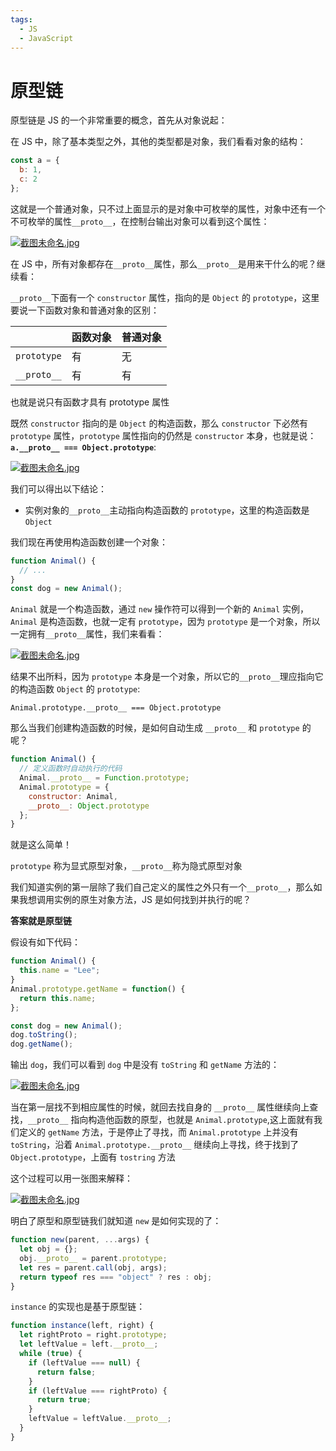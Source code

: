 ```yaml
---
tags:
  - JS
  - JavaScript
---
```


# 原型链

原型链是 JS 的一个非常重要的概念，首先从对象说起：

在 JS 中，除了基本类型之外，其他的类型都是对象，我们看看对象的结构：

```javascript
const a = {
  b: 1,
  c: 2
};
```

这就是一个普通对象，只不过上面显示的是对象中可枚举的属性，对象中还有一个不可枚举的属性`__proto__`，在控制台输出对象可以看到这个属性：

<a data-fancybox title="截图未命名.jpg" href="http://picstore.lliiooiill.cn/LJI2M8XQfdrGguz.jpg">![截图未命名.jpg](http://picstore.lliiooiill.cn/LJI2M8XQfdrGguz.jpg)</a>

在 JS 中，所有对象都存在`__proto__`属性，那么`__proto__`是用来干什么的呢？继续看：

`__proto__`下面有一个 `constructor` 属性，指向的是 `Object` 的 `prototype`，这里要说一下函数对象和普通对象的区别：

|             | 函数对象 | 普通对象 |
| ----------- | -------- | -------- |
| `prototype` | 有       | 无       |
| `__proto__` | 有       | 有       |

也就是说只有函数才具有 prototype 属性

既然 `constructor` 指向的是 `Object` 的构造函数，那么 `constructor` 下必然有 `prototype` 属性，`prototype` 属性指向的仍然是 `constructor` 本身，也就是说：**`a.__proto__ === Object.prototype`**:

<a data-fancybox title="截图未命名.jpg" href="http://picstore.lliiooiill.cn/LJdmA3y17qzWYsb.jpg">![截图未命名.jpg](http://picstore.lliiooiill.cn/LJdmA3y17qzWYsb.jpg)</a>

我们可以得出以下结论：

- 实例对象的`__proto__`主动指向构造函数的 `prototype`，这里的构造函数是 `Object`

我们现在再使用构造函数创建一个对象：

```javascript
function Animal() {
  // ...
}
const dog = new Animal();
```

`Animal` 就是一个构造函数，通过 `new` 操作符可以得到一个新的 `Animal` 实例，`Animal` 是构造函数，也就一定有 `prototype`，因为 `prototype` 是一个对象，所以一定拥有`__proto__`属性，我们来看看：

<a data-fancybox title="截图未命名.jpg" href="http://picstore.lliiooiill.cn/VaTI9vnhsb2re1G.jpg">![截图未命名.jpg](http://picstore.lliiooiill.cn/VaTI9vnhsb2re1G.jpg)</a>

结果不出所料，因为 `prototype` 本身是一个对象，所以它的`__proto__`理应指向它的构造函数 `Object` 的 `prototype`:

`Animal.prototype.__proto__ === Object.prototype`

那么当我们创建构造函数的时候，是如何自动生成 `__proto__` 和 `prototype` 的呢？

```javascript
function Animal() {
  // 定义函数时自动执行的代码
  Animal.__proto__ = Function.prototype;
  Animal.prototype = {
    constructor: Animal,
    __proto__: Object.prototype
  };
}
```

就是这么简单！

`prototype` 称为显式原型对象，`__proto__`称为隐式原型对象

我们知道实例的第一层除了我们自己定义的属性之外只有一个`__proto__`，那么如果我想调用实例的原生对象方法，JS 是如何找到并执行的呢？

**答案就是原型链**

假设有如下代码：

```javascript
function Animal() {
  this.name = "Lee";
}
Animal.prototype.getName = function() {
  return this.name;
};

const dog = new Animal();
dog.toString();
dog.getName();
```

输出 `dog`，我们可以看到 `dog` 中是没有 `toString` 和 `getName` 方法的：

<a data-fancybox title="截图未命名.jpg" href="http://picstore.lliiooiill.cn/8f9qJclNUDWpOYh.jpg">![截图未命名.jpg](http://picstore.lliiooiill.cn/8f9qJclNUDWpOYh.jpg)</a>

当在第一层找不到相应属性的时候，就回去找自身的 `__proto__` 属性继续向上查找，`__proto__` 指向构造他函数的原型，也就是 `Animal.prototype`,这上面就有我们定义的 `getName` 方法，于是停止了寻找，而 `Animal.prototype` 上并没有 `toString`，沿着 `Animal.prototype.__proto__` 继续向上寻找，终于找到了 `Object.prototype`，上面有 `tostring` 方法

这个过程可以用一张图来解释：

<a data-fancybox title="截图未命名.jpg" href="http://picstore.lliiooiill.cn/1623981730%281%29.jpg">![截图未命名.jpg](http://picstore.lliiooiill.cn/1623981730%281%29.jpg)</a>

明白了原型和原型链我们就知道 `new` 是如何实现的了：

```javascript
function new(parent, ...args) {
  let obj = {};
  obj.__proto__ = parent.prototype;
  let res = parent.call(obj, args);
  return typeof res === "object" ? res : obj;
}
```

`instance` 的实现也是基于原型链：

```javascript
function instance(left, right) {
  let rightProto = right.prototype;
  let leftValue = left.__proto__;
  while (true) {
    if (leftValue === null) {
      return false;
    }
    if (leftValue === rightProto) {
      return true;
    }
    leftValue = leftValue.__proto__;
  }
}
```